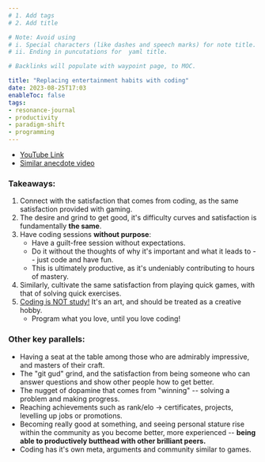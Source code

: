 ```yaml
---
# 1. Add tags
# 2. Add title

# Note: Avoid using 
# i. Special characters (like dashes and speech marks) for note title. 
# ii. Ending in puncutations for  yaml title.  

# Backlinks will populate with waypoint page, to MOC. 

title: "Replacing entertainment habits with coding"
date: 2023-08-25T17:03
enableToc: false
tags:
- resonance-journal
- productivity
- paradigm-shift
- programming
---
```



- [YouTube Link](https://www.youtube.com/watch?v=jclr0N6mvUI)
- [Similar anecdote video](https://www.youtube.com/watch?v=qBC6VHhj64c)

### Takeaways: 
1. Connect with the satisfaction that comes from coding, as the same satisfaction provided with gaming. 
2. The desire and grind to get good, it's difficulty curves and satisfaction is fundamentally **the same**. 
3. Have coding sessions **without purpose**: 
	- Have a guilt-free session without expectations. 
	- Do it without the thoughts of why it's important and what it leads to -- just code and have fun. 
	- This is ultimately productive, as it's undeniably contributing to hours of mastery. 
4. Similarly, cultivate the same satisfaction from playing quick games, with that of solving quick exercises. 
5. [Coding is NOT study!](https://www.youtube.com/watch?v=HggHXFnPOY4) It's an art, and should be treated as a creative hobby. 
	- Program what you love, until you love coding!


### Other key parallels: 
- Having a seat at the table among those who are admirably impressive, and masters of their craft. 
- The "git gud" grind, and the satisfaction from being someone who can answer questions and show other people how to get better. 
- The nugget of dopamine that comes from "winning" -- solving a problem and making progress. 
- Reaching achievements such as rank/elo -> certificates, projects, levelling up jobs or promotions.
- Becoming really good at something, and seeing personal stature rise within the community as you become better, more experienced -- **being able to productively butthead with other brilliant peers.**  
- Coding has it's own meta, arguments and community similar to games. 
